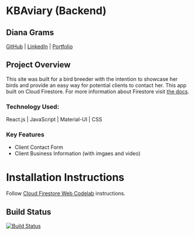 # KBAviary (Backend)

## Diana Grams

[GitHub](https://github.com/deegrams221) |
[LinkedIn](https://www.linkedin.com/in/diana-grams/) |
[Portfolio](https://dianagrams.dev/)

## Project Overview

This site was built for a bird breeder with the intention to showcase her birds
and provide an easy way for potential clients to contact her. This app built on
Cloud Firestore. For more information about Firestore visit [the
docs][firestore-docs]. <br>

### Technology Used:

React.js | JavaScript | Material-UI | CSS

### Key Features

- Client Contact Form
- Client Business Information (with imgaes and video)

# Installation Instructions

Follow [Cloud Firestore Web Codelab][codelab] instructions.

## Build Status

[![Build Status](https://travis-ci.org/firebase/friendlyeats-web.svg?branch=master)](https://travis-ci.org/firebase/friendlyeats-web)

[codelab]: https://codelabs.developers.google.com/codelabs/firestore-web
[quickstart]: https://github.com/firebase/quickstart-js/tree/master/firestore
[firestore-docs]: https://firebase.google.com/docs/firestore/
